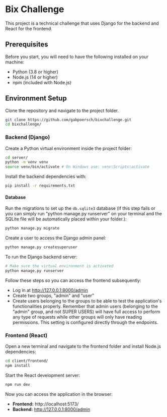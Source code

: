 # Bix Challenge

This project is a technical challenge that uses Django for the backend and React for the frontend.

## Prerequisites

Before you start, you will need to have the following installed on your machine:
- Python (3.8 or higher)
- Node.js (14 or higher)
- npm (included with Node.js)

## Environment Setup

Clone the repository and navigate to the project folder.

```bash
git clone https://github.com/gabpoersch/bixchallenge.git
cd bixchallenge/
```

### Backend (Django)

Create a Python virtual environment inside the project folder:

```bash
cd server/
python -m venv venv
source venv/bin/activate # On Windows use: venv\Scripts\activate
```

Install the backend dependencies with:

```bash
pip install -r requirements.txt
```

#### Database

Run the migrations to set up the `db.sqlite3` database (if this step fails or you can simply run "python manage.py runserver" on your terminal and the SQLite file will be automatically placed within your folder.):

```bash
python manage.py migrate
```

Create a user to access the Django admin panel:

```bash
python manage.py createsuperuser
```

To run the Django backend server:

```bash
# Make sure the virtual environment is activated
python manage.py runserver
```

Follow these steps so you can access the frontend subsequently:
- Log in at http://127.0.0.1:8000/admin
- Create two groups, "admin" and "user"
- Create users belonging to the groups to be able to test the application's functionalities properly. Remember that admin users (belonging to the "admin" group, and not SUPER USERS) will have full access to perform any type of requests while other groups will only have reading permissions. This setting is configured directly through the endpoints.

### Frontend (React)

Open a new terminal and navigate to the frontend folder and install Node.js dependencies:

```bash
cd client/frontend/
npm install
```

Start the React development server:

```bash
npm run dev
```

Now you can access the application in the browser:

- **Frontend:** http://localhost:5173/
- **Backend:** http://127.0.0.1:8000/admin
